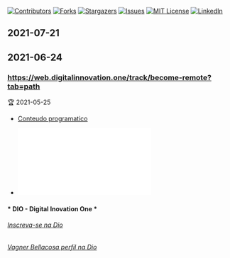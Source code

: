 <!-- PROJECT SHIELDS -->

[![Contributors][contributors-shield]][contributors-url]
[![Forks][forks-shield]][forks-url]
[![Stargazers][stars-shield]][stars-url]
[![Issues][issues-shield]][issues-url]
[![MIT License][license-shield]][license-url]
[![LinkedIn][linkedin-shield]][linkedin-url]



<!-- PROJECT LOGO -->

## 2021-07-21 
## 2021-06-24 
### https://web.digitalinnovation.one/track/become-remote?tab=path
:trophy: 2021-05-25
- [Conteudo programatico](../BecomeRemote.md)

- ![Certificado](F3932AFF.pdf "Become Remote ")

#### * DIO - Digital Inovation One *
######  [Inscreva-se na Dio](https://digitalinnovation.one/sign-up?ref=R5J3ZLTIFS)  

######  [Vagner Bellacosa perfil na Dio](https://web.digitalinnovation.one/users/vagnerbellacosa?tab=achievements)  

<!-- MARKDOWN LINKS & IMAGES -->
<!-- https://www.markdownguide.org/basic-syntax/#reference-style-links -->
[contributors-shield]: https://img.shields.io/github/contributors/VagnerBellacosa/DIO_Bootcamps.svg?style=for-the-badge
[contributors-url]: https://github.com/VagnerBellacosa/DIO_Bootcamps/graphs/contributors
[forks-shield]: https://img.shields.io/github/forks/VagnerBellacosa/DIO_Bootcamps.svg?style=for-the-badge
[forks-url]: https://github.com/VagnerBellacosa/DIO_Bootcamps/network/members
[stars-shield]: https://img.shields.io/github/stars/VagnerBellacosa/DIO_Bootcamps.svg?style=for-the-badge
[stars-url]: https://github.com/VagnerBellacosa/DIO_Bootcamps/stargazers
[issues-shield]: https://img.shields.io/github/issues/VagnerBellacosa/DIO_Bootcamps.svg?style=for-the-badge
[issues-url]: https://github.com/VagnerBellacosa/DIO_Bootcamps/issues
[license-shield]: https://img.shields.io/github/license/VagnerBellacosa/DIO_Bootcamps.svg?style=for-the-badge
[license-url]: https://github.com/VagnerBellacosa/DIO_Bootcamps/blob/master/LICENSE.txt
[linkedin-shield]: https://img.shields.io/badge/-LinkedIn-black.svg?style=for-the-badge&logo=linkedin&colorB=555
[linkedin-url]: https://www.linkedin.com/in/VagnerBellacosa/
[product-screenshot]: images/capa.png


